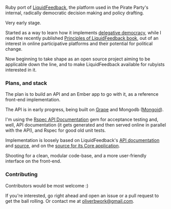 Ruby port of [LiquidFeedback](http://liquidfeedback.org), the platform used in the Pirate Party's internal, radically democratic decision making and policy drafting.

Very early stage. 

Started as a way to learn how it implements [delegative democracy](http://en.wikipedia.org/wiki/Delegative_democracy), while I read the recently published [Principles of LiquidFeedback book](http://principles.liquidfeedback.org), out of an interest in online participative platforms and their potential for political change.

Now beginning to take shape as an open source project aiming to be applicable down the line, and to make LiquidFeedback available for rubyists interested in it.

### Plans, and stack

The plan is to build an API and an Ember app to go with it, as a reference front-end implementation. 

The API is in early progress, being built on [Grape](https://github.com/intridea/grape) and Mongodb ([Mongoid](http://mongoid.org/en/mongoid/index.html)).

I'm using the [Rspec API Documentation](https://github.com/zipmark/rspec_api_documentation) gem for acceptance testing and, well, API documentation (it gets generated and then served online in parallel with the API), and Rspec for good old unit tests. 

Implementation is loosely based on LiquidFeedback's [API documentation](http://dev.liquidfeedback.org/trac/lf/wiki/API) and [source](http://www.public-software-group.org/mercurial/lfapi), and on the [source for its Core application](http://dev.liquidfeedback.org/trac/lf/wiki/Core).

Shooting for a clean, modular code-base, and a more user-friendly interface on the front-end.

### Contributing

Contributors would be most welcome :)

If you're interested, go right ahead and open an issue or a pull request to get the ball rolling. Or contact me at oliverbwork@gmail.com.

